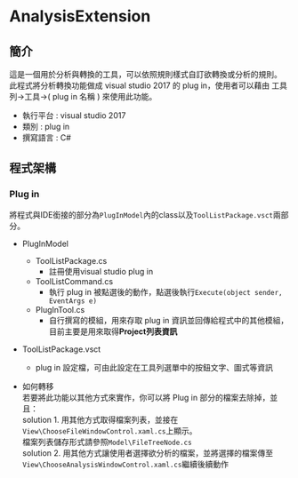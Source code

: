 # AnalysisExtension

## 簡介
這是一個用於分析與轉換的工具，可以依照規則樣式自訂欲轉換或分析的規則。\
此程式將分析轉換功能做成 visual studio 2017 的 plug in，使用者可以藉由 工具列->工具->( plug in 名稱 ) 來使用此功能。

- 執行平台 : visual studio 2017 
- 類別 : plug in
- 撰寫語言 : C#

## 程式架構

### Plug in
將程式與IDE銜接的部分為`PlugInModel`內的class以及`ToolListPackage.vsct`兩部分。

- PlugInModel
    - ToolListPackage.cs
        - 註冊使用visual studio plug in
    - ToolListCommand.cs
        - 執行 plug in 被點選後的動作，點選後執行`Execute(object sender, EventArgs e)`
    - PlugInTool.cs
        - 自行撰寫的模組，用來存取 plug in 資訊並回傳給程式中的其他模組，目前主要是用來取得**Project列表資訊**
- ToolListPackage.vsct
    - plug in 設定檔，可由此設定在工具列選單中的按鈕文字、圖式等資訊

- 如何轉移\
若要將此功能以其他方式來實作，你可以將 Plug in 部分的檔案去除掉，並且：\
solution 1. 用其他方式取得檔案列表，並接在`View\ChooseFileWindowControl.xaml.cs`上顯示。\
            檔案列表儲存形式請參照`Model\FileTreeNode.cs`\
solution 2. 用其他方式讓使用者選擇欲分析的檔案，並將選擇的檔案傳至`View\ChooseAnalysisWindowControl.xaml.cs`繼續後續動作
